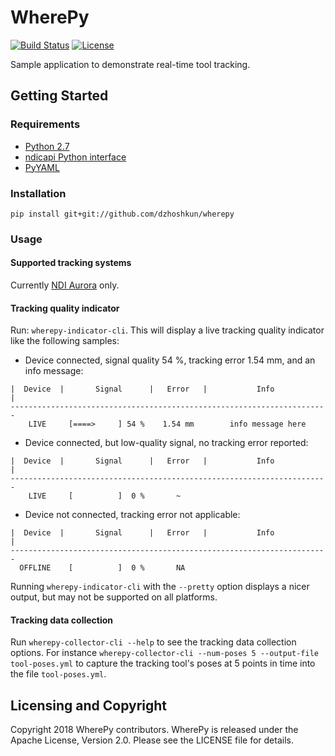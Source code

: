 # WherePy

[![Build Status](https://travis-ci.org/dzhoshkun/wherepy.svg?branch=master)](https://travis-ci.org/dzhoshkun/wherepy)
[![License](https://img.shields.io/badge/License-Apache%202.0-blue.svg)](https://github.com/dzhoshkun/wherepy/blob/master/LICENSE)

Sample application to demonstrate real-time tool tracking.

## Getting Started

### Requirements

* [Python 2.7][python-27]
* [ndicapi Python interface][ndicapi-py]
* [PyYAML][pyyaml]

[python-27]: https://www.python.org/
[ndicapi-py]: https://github.com/PlusToolkit/ndicapi#python
[pyyaml]: https://github.com/yaml/pyyaml

### Installation

`pip install git+git://github.com/dzhoshkun/wherepy`

### Usage

#### Supported tracking systems

Currently [NDI Aurora][ndi-aurora] only.

[ndi-aurora]: https://www.ndigital.com/medical/products/aurora/

#### Tracking quality indicator

Run: `wherepy-indicator-cli`.
This will display a live tracking quality indicator like the following samples:

* Device connected, signal quality 54 %, tracking error 1.54 mm, and an info message:

```
|  Device  |       Signal      |   Error   |           Info           |
-----------------------------------------------------------------------
    LIVE     [====>     ] 54 %    1.54 mm        info message here
```

* Device connected, but low-quality signal, no tracking error reported:

```
|  Device  |       Signal      |   Error   |           Info           |
-----------------------------------------------------------------------
    LIVE     [          ]  0 %       ~
```

* Device not connected, tracking error not applicable:

```
|  Device  |       Signal      |   Error   |           Info           |
-----------------------------------------------------------------------
  OFFLINE    [          ]  0 %       NA
```

Running `wherepy-indicator-cli` with the `--pretty` option displays a nicer output, but may not be supported on all 
platforms.

#### Tracking data collection

Run `wherepy-collector-cli --help` to see the tracking data collection options.
For instance `wherepy-collector-cli --num-poses 5 --output-file tool-poses.yml` to capture the tracking tool's 
poses at 5 points in time into the file `tool-poses.yml`.

## Licensing and Copyright

Copyright 2018 WherePy contributors.
WherePy is released under the Apache License, Version 2.0.
Please see the LICENSE file for details.

